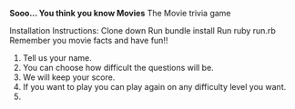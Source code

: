 <strong>Sooo... You think you know Movies</strong> The Movie trivia game

Installation Instructions:
Clone down
Run bundle install
Run ruby run.rb
Remember you movie facts and have fun!!

1. Tell us your name.
2. You can choose how difficult the questions will be.
3. We will keep your score.
4. If you want to play you can play again on any difficulty level you want.
5. 
